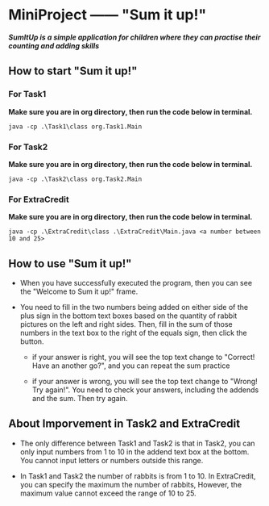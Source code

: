 # MiniProject —— "Sum it up!"

**_SumItUp is a simple application for children where they can practise their counting and adding skills_**

## How to start "Sum it up!"

### For Task1

**Make sure you are in org directory, then run the code below in terminal.**

``` shell
java -cp .\Task1\class org.Task1.Main
```

### For Task2

**Make sure you are in org directory, then run the code below in terminal.**

``` shell
java -cp .\Task2\class org.Task2.Main
```

### For ExtraCredit

**Make sure you are in org directory, then run the code below in terminal.**

``` shell
java -cp .\ExtraCredit\class .\ExtraCredit\Main.java <a number between 10 and 25>
```

## How to use "Sum it up!"

* When you have successfully executed the program, then you can see the "Welcome to Sum it up!" frame.

<!-- ![boot](./Task1_1.png) -->

* You need to fill in the two numbers being added on either side of the plus sign in the bottom text boxes based on the quantity of rabbit pictures on the left and right sides. Then, fill in the sum of those numbers in the text box to the right of the equals sign, then click the button.

  * if your answer is right, you will see the top text change to "Correct! Have an another go?", and you can repeat the sum practice
        <!-- ![right](./Task1_right.png) -->

  * if your answer is wrong, you will see the top text change to "Wrong! Try again!". You need to check your answers, including the addends and the sum. Then try again.
        <!-- ![wrong](./Task1_wrong.png) -->

## About Imporvement in Task2 and ExtraCredit

* The only difference between Task1 and Task2 is that in Task2, you can only input numbers from 1 to 10 in the addend text box at the bottom. You cannot input letters or numbers outside this range.

* In Task1 and Task2 the number of rabbits is from 1 to 10. In ExtraCredit, you can specify the maximum the number of rabbits, However, the maximum value cannot exceed the range of 10 to 25.
